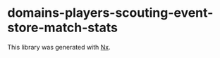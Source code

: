 # domains-players-scouting-event-store-match-stats

This library was generated with [Nx](https://nx.dev).
